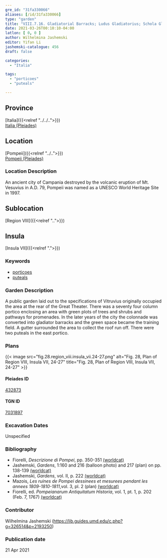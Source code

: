 ```yaml
---
gre_id: "31fa330066"
aliases: [/id/31fa330066]
type: "garden"
title: "VIII.7.16. Gladiatorial Barracks; Ludus Gladiatorius; Schola Gladiatoria"
date: 2021-03-26T00:10:10-04:00
latlon: [ 0, 0 ]
author: Wilhelmina Jashemski
editor: Yifan Li
jashemski-catalogue: 456
draft: false

categories:
  - "Italia"

tags:
  - "porticoes"
  - "puteals"

---
```


## Province
[Italia]({{<relref "../../..">}}) \
[Italia (Pleiades)](https://pleiades.stoa.org/places/1052)

## Location
[Pompeii]({{<relref "../..">}}) \
[Pompeii (Pleiades)](https://pleiades.stoa.org/places/433032)

### Location Description
An ancient city of Campania destroyed by the volcanic eruption of Mt. Vesuvius in A.D. 79, Pompeii was named as a UNESCO World Heritage Site in 1997.

## Sublocation
[Region VIII]({{<relref "..">}})

## Insula
[Insula VII]({{<relref ".">}})

### Keywords
- [porticoes](http://vocab.getty.edu/page/aat/300004145)
- [puteals](http://vocab.getty.edu/page/aat/300443458)


### Garden Description
A public garden laid out to the specifications of Vitruvius originally occupied the area at the rear of the Great Theater. There was a seventy four column portico enclosing an area with green plots of trees and shrubs and pathways for promenades. In the later years of the city the colonnade was converted into gladiator barracks and the green space became the training field. A gutter surrounded the area to collect the roof run off. There were two puteals in the east portico.

### Plans
{{< image src="fig.28.region_viii.insula_vii.24-27.png" alt="Fig. 28, Plan of Region VIII, Insula VII, 24-27" title="Fig. 28, Plan of Region VIII, Insula VII, 24-27" >}}


#### Pleiades ID
[432873](https://pleiades.stoa.org/places/538911200)

#### TGN ID
[7031897](http://vocab.getty.edu/page/tgn/2053030)

###  Excavation Dates
Unspecified

### Bibliography
* Fiorelli, *Descrizione di Pompei*, pp. 350-351 [(worldcat)](http://www.worldcat.org/oclc/1198324804)
* Jashemski, *Gardens*, 1:160 and 216 (balloon photo) and 217 (plan) on pp. 138-139 [(worldcat)](http://www.worldcat.org/oclc/1047945215)
* Jashemski, *Gardens*, vol. II, p. 222 [(worldcat)](http://www.worldcat.org/oclc/1113367431)
* Mazois, *Les ruines de Pompei dessinees et mesurees pendant les annees 1809-1810-1811*,vol. 3, pl. 2 (plan) [(worldcat)](http://www.worldcat.org/oclc/457565631)
* Fiorelli, ed. *Pompeianarum Antiquitatum Historia*, vol. 1, pt. 1, p. 202 (Feb. 7, 1767) [(worldcat)](http://www.worldcat.org/oclc/952709056)


### Contributor
Wilhelmina Jashemski (https://lib.guides.umd.edu/c.php?g=326514&p=2193250)

### Publication date

21 Apr 2021
